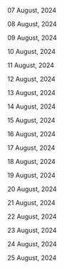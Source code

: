 07 August, 2024

08 August, 2024

09 August, 2024

10 August, 2024

11 August, 2024

12 August, 2024

13 August, 2024

14 August, 2024

15 August, 2024

16 August, 2024

17 August, 2024

18 August, 2024

19 August, 2024

20 August, 2024

21 August, 2024

22 August, 2024

23 August, 2024

24 August, 2024

25 August, 2024